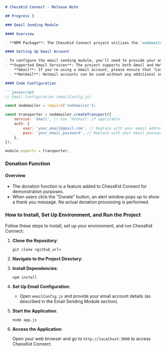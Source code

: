 ﻿

```markdown
# ChessKid Connect - Release Note

## Progress 3

### Email Sending Module

#### Overview

- **NPM Package**: The ChessKid Connect project utilizes the `nodemailer` npm package for email sending functionality. Nodemailer is a widely-used library for sending emails from Node.js applications.

#### Setting Up Email Account

- To configure the email sending module, you'll need to provide your email account details.
- **Supported Email Services**: The project supports both Gmail and Hotmail accounts for email sending.
  - **Gmail**: If you're using a Gmail account, please ensure that "Less secure apps" is enabled in your Google account settings. Note that using Gmail may require additional security setup.
  - **Hotmail**: Hotmail accounts can be used without any additional security settings.

#### Code Configuration

```javascript
// Email Configuration (emailConfig.js)

const nodemailer = require('nodemailer');

const transporter = nodemailer.createTransport({
    service: 'Gmail', // Use 'Hotmail' if applicable
    auth: {
        user: 'your_email@gmail.com', // Replace with your email address
        pass: 'your_email_password', // Replace with your email password
    },
});

module.exports = transporter;
```

### Donation Function

#### Overview

- The donation function is a feature added to ChessKid Connect for demonstration purposes.
- When users click the "Donate" button, an alert window pops up to show a thank you message. No actual donation processing is performed.

### How to Install, Set Up Environment, and Run the Project

Follow these steps to install, set up your environment, and run ChessKid Connect:

1. **Clone the Repository**:

   ```shell
   git clone <github_url>
   ```

2. **Navigate to the Project Directory**:



3. **Install Dependencies**:

   ```shell
   npm install
   ```

4. **Set Up Email Configuration**:

   - Open `emailConfig.js` and provide your email account details (as described in the Email Sending Module section).

5. **Start the Application**:

   ```shell
   node app.js
   ```

6. **Access the Application**:

   Open your web browser and go to `http://localhost:3000` to access ChessKid Connect.

